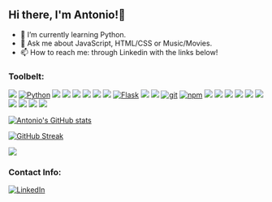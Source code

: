 
## Hi there, I'm Antonio!🤘      

- 🌱 I’m currently learning Python.
- 💬 Ask me about JavaScript, HTML/CSS or Music/Movies.
- 📫 How to reach me: through Linkedin with the links below!

### Toolbelt:   

<a href="https://developer.mozilla.org/en-US/docs/Web/JavaScript"><img src="https://img.shields.io/badge/-JAVASCRIPT-F7DF1E?logo=JavaScript&logoColor=333333" /></a>
<a href="https://www.python.org/"><img alt="Python" src="https://img.shields.io/badge/-PYTHON-3776AB?style=flat-square&logo=Python&logoColor=white&" /></a>
<a href="https://www.npmjs.com/package/express"><img src="https://img.shields.io/badge/-EXPRESS.JS-000000?logo=Express" /></a>
<a href="https://www.postgresql.org/"><img src="https://img.shields.io/badge/-PostgreSQL-336791?logo=PostgreSQL&logoColor=white" /></a>
<a href="https://reactjs.org/"><img src="https://img.shields.io/badge/-REACT-61DAFB?logo=React&logoColor=333333" /></a>
<a href="https://redux.js.org/"><img src="https://img.shields.io/badge/-REDUX-764ABC?logo=Redux" /></a>
<a href="https://sequelize.org/" class="icon"><img src="https://img.shields.io/badge/-Sequelize-039BE5?logo=Sequelize&logoColor=white" /></a>
<a href="https://pugjs.org/api/getting-started.html" class="icon"><img src="https://img.shields.io/badge/-PUG-a86454?logo=PUG&logoColor=white" /></a>
<a href="https://flask.palletsprojects.com/en/1.1.x/"><img alt="Flask" src="https://img.shields.io/badge/-Flask-000000?style=flat-square&logo=Flask&logoColor=white" /></a>
<a href="https://developer.mozilla.org/en-US/docs/Web/CSS"><img src="https://img.shields.io/badge/-CSS3-1572B6?logo=CSS3" /></a>
<a href="https://developer.mozilla.org/en-US/docs/Web/HTML"><img src="https://img.shields.io/badge/-HTML5-E34F26?logo=HTML5&logoColor=ffffff" /></a>
<a href="#"><img alt="git" src="https://img.shields.io/badge/-Git-F05032?style=flat-square&logo=git&logoColor=white" /></a>
<a href="https://www.npmjs.com/"><img alt="npm" src="https://img.shields.io/badge/-NPM-CB3837?style=flat-square&logo=npm&logoColor=white" /></a> 
<a href="https://www.sqlalchemy.org/" class="icon"><img src="https://img.shields.io/badge/-SQLALCHEMY-maroon?logo=SQLAlchemy&logoColor=ffffff" /></a>
<a href="https://www.docker.com/" class="icon"><img src="https://img.shields.io/badge/-DOCKER-lightblue?logo=Docker&logoColor=ffffff" /></a>
<a href="https://www.heroku.com/home" class="icon"><img src="https://img.shields.io/badge/-HEROKU-764ABC?logo=HEROKU&logoColor=ffffff" /></a>
<a href="https://mochajs.org" class="icon"><img src="https://img.shields.io/badge/-MOCHA-c29d7f?logo=Mocha&logoColor=ffffff" /></a>
<a href="https://www.postman.com/" class="icon"><img src="https://img.shields.io/badge/-POSTMAN-orange?logo=Postman&logoColor=ffffff" /></a>
<a href="https://www.electronjs.org/apps/postbird" class="icon"><img src="https://img.shields.io/badge/-POSTBIRD-orange?logo=Postbird&logoColor=ffffff" /></a>
<a href="https://ubuntu.com/" class="icon"><img src="https://img.shields.io/badge/-UBUNTU-red?logo=Ubuntu&logoColor=ffffff" /></a>
<a href="https://git-scm.com/" class="icon"><img src="https://img.shields.io/badge/-GIT-c29d7f?logo=Git&logoColor=ffffff" /></a>
<a href="https://jinja.palletsprojects.com/en/3.0.x/" class="icon"><img src="https://img.shields.io/badge/-JINJA-white?logo=Jinja&logoColor=red" /></a>
<a href="https://code.visualstudio.com/" class="icon"><img src="https://img.shields.io/badge/-VSCODE-gray?logo=vscode&logoColor=ffffff" /></a>





[![Antonio's GitHub stats](https://github-readme-stats.vercel.app/api?username=D3vila&count_private=true&theme=dark)](https://github.com/D3vila)

[![GitHub Streak](https://github-readme-streak-stats.herokuapp.com/?user=D3vila&theme=dark)](https://github.com/D3vila)

[![](https://github-readme-stats.vercel.app/api/top-langs?username=D3vila&show_icons=true&locale=en&layout=compact&theme=dark)](https://github.com/D3vila)

### Contact Info:
<p> 
<a href="https://www.linkedin.com/in/antonio-davila-olivares-843856212/"><img src="https://img.shields.io/badge/linkedin-%230077B5.svg?&style=for-the-badge&logo=linkedin&logoColor=white" alt="LinkedIn" /></a>&nbsp; 


<!--
**D3vila/D3vila** is a ✨ _special_ ✨ repository because its `README.md` (this file) appears on your GitHub profile.

Here are some ideas to get you started:

- 🔭 I’m currently working on ...
- 🌱 I’m currently learning ...
- 👯 I’m looking to collaborate on ...
- 🤔 I’m looking for help with ...
- 💬 Ask me about ...
- 📫 How to reach me: ...
- 😄 Pronouns: ...
- ⚡ Fun fact: ...


<a href="https://github.com/AnthonyCost">
  <img height="200em" src="https://github-readme-stats.vercel.app/api?username=AnthonyCost&theme=radical&show_icons=true&hide_border=true&count_private=true" />
  <img height="200em" src="https://github-readme-stats.vercel.app/api/top-langs/?username=AnthonyCost&theme=radical&layout=compact&hide_border=true&count_private=true" />
</a>
-->
